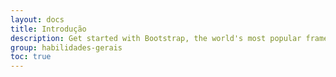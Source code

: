 ```yaml
---
layout: docs
title: Introdução
description: Get started with Bootstrap, the world's most popular framework for building responsive, mobile-first sites, with BootstrapCDN and a template starter page.
group: habilidades-gerais
toc: true
---
```


